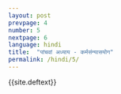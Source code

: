 ```yaml
---
layout: post
prevpage: 4
number: 5
nextpage: 6
language: hindi
title:  "पांचवां अध्याय - कर्मसंन्यासयोग"
permalink: /hindi/5/
---
```


{{site.deftext}}